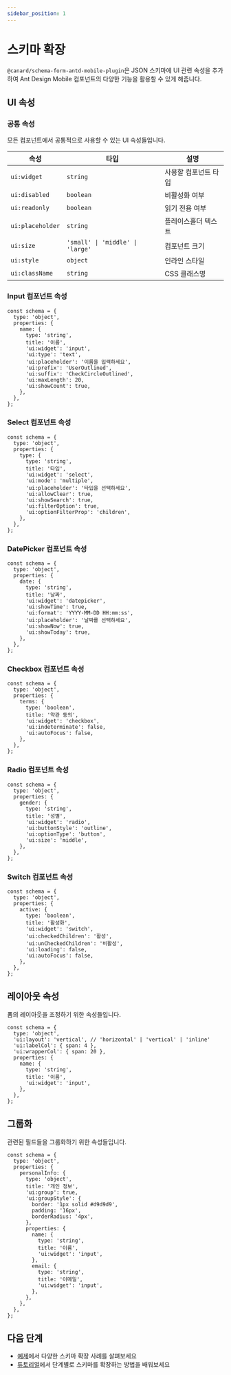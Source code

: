 ```yaml
---
sidebar_position: 1
---
```


# 스키마 확장

`@canard/schema-form-antd-mobile-plugin`은 JSON 스키마에 UI 관련 속성을 추가하여 Ant Design Mobile 컴포넌트의 다양한 기능을 활용할 수 있게 해줍니다.

## UI 속성

### 공통 속성

모든 컴포넌트에서 공통적으로 사용할 수 있는 UI 속성들입니다.

| 속성             | 타입                             | 설명                 |
| ---------------- | -------------------------------- | -------------------- |
| `ui:widget`      | `string`                         | 사용할 컴포넌트 타입 |
| `ui:disabled`    | `boolean`                        | 비활성화 여부        |
| `ui:readonly`    | `boolean`                        | 읽기 전용 여부       |
| `ui:placeholder` | `string`                         | 플레이스홀더 텍스트  |
| `ui:size`        | `'small' \| 'middle' \| 'large'` | 컴포넌트 크기        |
| `ui:style`       | `object`                         | 인라인 스타일        |
| `ui:className`   | `string`                         | CSS 클래스명         |

### Input 컴포넌트 속성

```tsx
const schema = {
  type: 'object',
  properties: {
    name: {
      type: 'string',
      title: '이름',
      'ui:widget': 'input',
      'ui:type': 'text',
      'ui:placeholder': '이름을 입력하세요',
      'ui:prefix': 'UserOutlined',
      'ui:suffix': 'CheckCircleOutlined',
      'ui:maxLength': 20,
      'ui:showCount': true,
    },
  },
};
```

### Select 컴포넌트 속성

```tsx
const schema = {
  type: 'object',
  properties: {
    type: {
      type: 'string',
      title: '타입',
      'ui:widget': 'select',
      'ui:mode': 'multiple',
      'ui:placeholder': '타입을 선택하세요',
      'ui:allowClear': true,
      'ui:showSearch': true,
      'ui:filterOption': true,
      'ui:optionFilterProp': 'children',
    },
  },
};
```

### DatePicker 컴포넌트 속성

```tsx
const schema = {
  type: 'object',
  properties: {
    date: {
      type: 'string',
      title: '날짜',
      'ui:widget': 'datepicker',
      'ui:showTime': true,
      'ui:format': 'YYYY-MM-DD HH:mm:ss',
      'ui:placeholder': '날짜를 선택하세요',
      'ui:showNow': true,
      'ui:showToday': true,
    },
  },
};
```

### Checkbox 컴포넌트 속성

```tsx
const schema = {
  type: 'object',
  properties: {
    terms: {
      type: 'boolean',
      title: '약관 동의',
      'ui:widget': 'checkbox',
      'ui:indeterminate': false,
      'ui:autoFocus': false,
    },
  },
};
```

### Radio 컴포넌트 속성

```tsx
const schema = {
  type: 'object',
  properties: {
    gender: {
      type: 'string',
      title: '성별',
      'ui:widget': 'radio',
      'ui:buttonStyle': 'outline',
      'ui:optionType': 'button',
      'ui:size': 'middle',
    },
  },
};
```

### Switch 컴포넌트 속성

```tsx
const schema = {
  type: 'object',
  properties: {
    active: {
      type: 'boolean',
      title: '활성화',
      'ui:widget': 'switch',
      'ui:checkedChildren': '활성',
      'ui:unCheckedChildren': '비활성',
      'ui:loading': false,
      'ui:autoFocus': false,
    },
  },
};
```

## 레이아웃 속성

폼의 레이아웃을 조정하기 위한 속성들입니다.

```tsx
const schema = {
  type: 'object',
  'ui:layout': 'vertical', // 'horizontal' | 'vertical' | 'inline'
  'ui:labelCol': { span: 4 },
  'ui:wrapperCol': { span: 20 },
  properties: {
    name: {
      type: 'string',
      title: '이름',
      'ui:widget': 'input',
    },
  },
};
```

## 그룹화

관련된 필드들을 그룹화하기 위한 속성들입니다.

```tsx
const schema = {
  type: 'object',
  properties: {
    personalInfo: {
      type: 'object',
      title: '개인 정보',
      'ui:group': true,
      'ui:groupStyle': {
        border: '1px solid #d9d9d9',
        padding: '16px',
        borderRadius: '4px',
      },
      properties: {
        name: {
          type: 'string',
          title: '이름',
          'ui:widget': 'input',
        },
        email: {
          type: 'string',
          title: '이메일',
          'ui:widget': 'input',
        },
      },
    },
  },
};
```

## 다음 단계

- [예제](./examples.md)에서 다양한 스키마 확장 사례를 살펴보세요
- [튜토리얼](./tutorials.md)에서 단계별로 스키마를 확장하는 방법을 배워보세요
